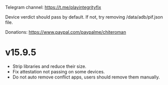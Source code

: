 Telegram channel:
https://t.me/playintegrityfix

Device verdict should pass by default.
If not, try removing /data/adb/pif.json file.

Donations:
https://www.paypal.com/paypalme/chiteroman

# v15.9.5

- Strip libraries and reduce their size.
- Fix attestation not passing on some devices.
- Do not auto remove conflict apps, users should remove them manually.